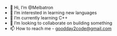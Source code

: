 - 👋 Hi, I’m @Melbatron
- 👀 I’m interested in learning new languages
- 🌱 I’m currently learning C++
- 💞️ I’m looking to collaborate on building something
- 📫 How to reach me - goodday2code@gmail.com

<!---
Melbatron/Melbatron is a ✨ special ✨ repository because its `README.md` (this file) appears on your GitHub profile.
You can click the Preview link to take a look at your changes.
--->

